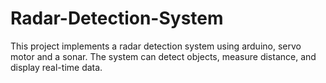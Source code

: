 # Radar-Detection-System
This project implements a radar detection system using arduino, servo motor and a sonar. The system can detect objects, measure distance, and display real-time data.
